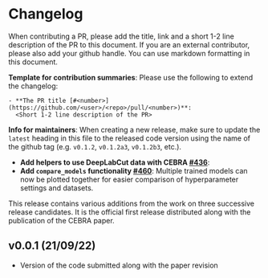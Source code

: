 # Changelog

When contributing a PR, please add the title, link and a short 1-2 line description of the 
PR to this document. If you are an external contributor, please also add your github handle.
You can use markdown formatting in this document.

**Template for contribution summaries**: Please use the following to extend the changelog:

```
- **The PR title [#<number>](https://github.com/<user>/<repo>/pull/<number>)**:
  <Short 1-2 line description of the PR>
```

**Info for maintainers**: When creating a new release, make sure to update the `latest` heading
in this file to the released code version using the name of the github tag (e.g. `v0.1.2`,
`v0.1.2a3`, `v0.1.2b3`, etc.).

- **Add helpers to use DeepLabCut data with CEBRA [#436](https://github.com/stes/neural_cl/pull/436)**:
- **Add `compare_models` functionality [#460](https://github.com/stes/neural_cl/pull/460)**:
  Multiple trained models can now be plotted together for easier comparison of hyperparameter
  settings and datasets.

This release contains various additions from the work on three successive release candidates.
It is the official first release distributed along with the publication of the CEBRA paper.


## v0.0.1 (21/09/22)

- Version of the code submitted along with the paper revision
